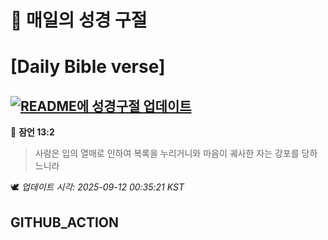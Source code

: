 # 🙏 매일의 성경 구절
# [Daily Bible verse]
## [![README에 성경구절 업데이트](https://github.com/DONGSUKA/first_test/actions/workflows/update-readme-bible.yml/badge.svg)](https://github.com/DONGSUKA/first_test/actions/workflows/update-readme-bible.yml)
<!-- START_BIBLE_VERSE -->
📖 **잠언 13:2**
> 사람은 입의 열매로 인하여 복록을 누리거니와 마음이 궤사한 자는 강포를 당하느니라

🕊️ _업데이트 시각: 2025-09-12 00:35:21 KST_
  <!-- END_BIBLE_VERSE -->
## GITHUB_ACTION
